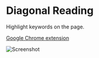 # Diagonal Reading 
Highlight keywords on the page.

[Google Chrome extension](https://chrome.google.com/webstore/detail/diagonal-reading/nklifnckokgofpfkhfilhlokbpccdamf)

![Screenshot](https://github.com/kvasnyj/DiagonalReading/blob/master/ss.PNG "Screenshot")
 
